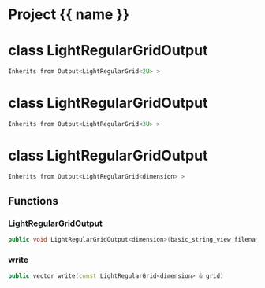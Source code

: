 <script setup>
import {useRoute} from 'vitepress'
const {path} = useRoute()
const tokens = path.split('/')
const words = tokens[2].split('-');
for (let i = 0; i < words.length; i++) {
    words[i] = words[i].charAt(0).toUpperCase() + words[i].slice(1);
    words[i] = words[i].replace('geode', 'Geode')
}
const name = words.join('-');
</script>
# Project {{ name }}

# class LightRegularGridOutput


```cpp
Inherits from Output<LightRegularGrid<2U> >
```



# class LightRegularGridOutput


```cpp
Inherits from Output<LightRegularGrid<3U> >
```



# class LightRegularGridOutput


```cpp
Inherits from Output<LightRegularGrid<dimension> >
```



## Functions

### LightRegularGridOutput

```cpp
public void LightRegularGridOutput<dimension>(basic_string_view filename)
```


### write

```cpp
public vector write(const LightRegularGrid<dimension> & grid)
```




